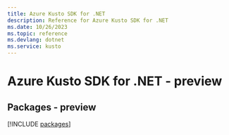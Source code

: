 ```yaml
---
title: Azure Kusto SDK for .NET
description: Reference for Azure Kusto SDK for .NET
ms.date: 10/26/2023
ms.topic: reference
ms.devlang: dotnet
ms.service: kusto
---
```

# Azure Kusto SDK for .NET - preview
## Packages - preview
[!INCLUDE [packages](kusto-index.md)]